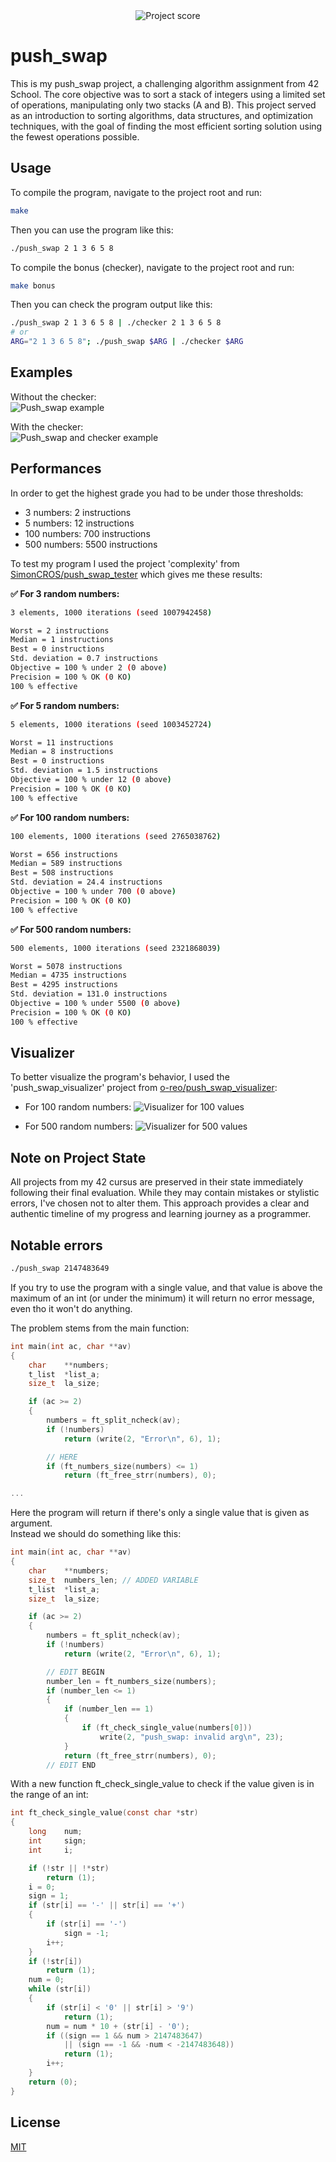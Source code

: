<div align="center">
  <img src="https://i.ibb.co/cmF80PB/image.png" alt="Project score">
</div>

# push_swap

 This is my push_swap project, a challenging algorithm assignment from 42 School. The core objective was to sort a stack of integers using a limited set of operations, manipulating only two stacks (A and B). This project served as an introduction to sorting algorithms, data structures, and optimization techniques, with the goal of finding the most efficient sorting solution using the fewest operations possible. 

## Usage

To compile the program, navigate to the project root and run:
```Bash
make
```

Then you can use the program like this:

```Bash
./push_swap 2 1 3 6 5 8
```

To compile the bonus (checker), navigate to the project root and run:
```Bash
make bonus
```

Then you can check the program output like this:

```Bash
./push_swap 2 1 3 6 5 8 | ./checker 2 1 3 6 5 8
# or
ARG="2 1 3 6 5 8"; ./push_swap $ARG | ./checker $ARG
```

## Examples

Without the checker:  
![Push_swap example](https://i.ibb.co/Kp8PrghR/image.png)  

With the checker:  
![Push_swap and checker example](https://i.ibb.co/r2x7zvNC/push-swap-2.gif)  

## Performances

In order to get the highest grade you had to be under those thresholds:
- 3 numbers: 2 instructions
- 5 numbers: 12 instructions
- 100 numbers: 700 instructions
- 500 numbers: 5500 instructions

To test my program I used the project 'complexity' from [SimonCROS/push_swap_tester](https://github.com/SimonCROS/push_swap_tester) which gives me these results:  

**✅ For 3 random numbers:**
```Bash
3 elements, 1000 iterations (seed 1007942458)

Worst = 2 instructions
Median = 1 instructions
Best = 0 instructions
Std. deviation = 0.7 instructions
Objective = 100 % under 2 (0 above)   
Precision = 100 % OK (0 KO)   
100 % effective
```

**✅ For 5 random numbers:**
```Bash
5 elements, 1000 iterations (seed 1003452724)

Worst = 11 instructions
Median = 8 instructions
Best = 0 instructions
Std. deviation = 1.5 instructions
Objective = 100 % under 12 (0 above)   
Precision = 100 % OK (0 KO)   
100 % effective
```

**✅ For 100 random numbers:**
```Bash
100 elements, 1000 iterations (seed 2765038762)

Worst = 656 instructions
Median = 589 instructions
Best = 508 instructions
Std. deviation = 24.4 instructions
Objective = 100 % under 700 (0 above)   
Precision = 100 % OK (0 KO)   
100 % effective
```

**✅ For 500 random numbers:**
```Bash
500 elements, 1000 iterations (seed 2321868039)

Worst = 5078 instructions
Median = 4735 instructions
Best = 4295 instructions
Std. deviation = 131.0 instructions
Objective = 100 % under 5500 (0 above)   
Precision = 100 % OK (0 KO)   
100 % effective
```

## Visualizer

To better visualize the program's behavior, I used the 'push_swap_visualizer' project from [o-reo/push_swap_visualizer](https://github.com/o-reo/push_swap_visualizer):  

- For 100 random numbers:
![Visualizer for 100 values](https://i.ibb.co/4RDJk5Zt/push-swap-1.gif)  

- For 500 random numbers:
![Visualizer for 500 values](https://i.ibb.co/r2x7zvNC/push-swap-2.gif)   

## Note on Project State

All projects from my 42 cursus are preserved in their state immediately following their final evaluation. While they may contain mistakes or stylistic errors, I've chosen not to alter them. This approach provides a clear and authentic timeline of my progress and learning journey as a programmer.

## Notable errors

```Bash
./push_swap 2147483649
```

If you try to use the program with a single value, and that value is above the maximum of an int (or under the minimum) it will return no error message, even tho it won't do anything.  

The problem stems from the main function:
```C
int	main(int ac, char **av)
{
	char	**numbers;
	t_list	*list_a;
	size_t	la_size;

	if (ac >= 2)
	{
		numbers = ft_split_ncheck(av);
		if (!numbers)
			return (write(2, "Error\n", 6), 1);

        // HERE
		if (ft_numbers_size(numbers) <= 1)
			return (ft_free_strr(numbers), 0);

...
```

Here the program will return if there's only a single value that is given as argument.  
Instead we should do something like this:
```C
int	main(int ac, char **av)
{
	char	**numbers;
	size_t	numbers_len; // ADDED VARIABLE
	t_list	*list_a;
	size_t	la_size;

	if (ac >= 2)
	{
		numbers = ft_split_ncheck(av);
		if (!numbers)
			return (write(2, "Error\n", 6), 1);

        // EDIT BEGIN
		number_len = ft_numbers_size(numbers);
		if (number_len <= 1)
		{
			if (number_len == 1)
			{
				if (ft_check_single_value(numbers[0]))
					write(2, "push_swap: invalid arg\n", 23);
			}
			return (ft_free_strr(numbers), 0);
        // EDIT END


```

With a new function ft_check_single_value to check if the value given is in the range of an int:
```C
int ft_check_single_value(const char *str)
{
	long	num;
	int		sign;
	int		i;

	if (!str || !*str)
		return (1);
	i = 0;
	sign = 1;
	if (str[i] == '-' || str[i] == '+')
	{
		if (str[i] == '-')
			sign = -1;
		i++;
	}
	if (!str[i])
		return (1);
	num = 0;
	while (str[i])
	{
		if (str[i] < '0' || str[i] > '9')
			return (1);
		num = num * 10 + (str[i] - '0');
		if ((sign == 1 && num > 2147483647)
            || (sign == -1 && -num < -2147483648))
			return (1);
		i++;
	}
	return (0);
}
```

## License

[MIT](https://choosealicense.com/licenses/mit/)  
